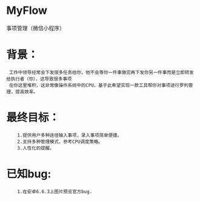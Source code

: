 # MyFlow
事项管理（微信小程序）

# 背景：
     工作中领导经常会下发很多任务给你，他不会等你一件事做完再下发你另一件事而是立即转发给执行者（你），这导致很多事项
     在你这里堆积，这非常像操作系统中的CPU，基于此希望实现一款工具帮你对事项进行罗列管理，提高效率。

# 最终目标：
        1.提供用户多种途径输入事项，录入事项简单便捷。
        2.支持多种管理模式，参考CPU调度策略。
        3.人性化的提醒。
        
# 已知bug:
        1.在安卓6.6.3上图片预览官方bug.
